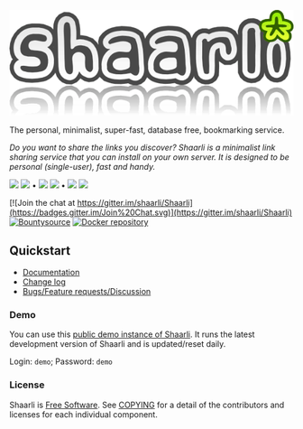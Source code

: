 ![Shaarli logo](doc/md/images/doc-logo.png)

The personal, minimalist, super-fast, database free, bookmarking service.

_Do you want to share the links you discover?_
_Shaarli is a minimalist link sharing service that you can install on your own server._
_It is designed to be personal (single-user), fast and handy._

[![](https://img.shields.io/badge/stable-v0.9.7-blue.svg)](https://github.com/shaarli/Shaarli/releases/tag/v0.9.7)
[![](https://img.shields.io/travis/shaarli/Shaarli/stable.svg?label=stable)](https://travis-ci.org/shaarli/Shaarli)
&bull;
[![](https://img.shields.io/badge/latest-v0.10.1-blue.svg)](https://github.com/shaarli/Shaarli/releases/tag/v0.10.1)
[![](https://img.shields.io/travis/shaarli/Shaarli/latest.svg?label=latest)](https://travis-ci.org/shaarli/Shaarli)
&bull;
[![](https://img.shields.io/badge/master-v0.10.x-blue.svg)](https://github.com/shaarli/Shaarli)
[![](https://img.shields.io/travis/shaarli/Shaarli.svg?label=master)](https://travis-ci.org/shaarli/Shaarli)

[![Join the chat at https://gitter.im/shaarli/Shaarli](https://badges.gitter.im/Join%20Chat.svg)](https://gitter.im/shaarli/Shaarli)
[![Bountysource](https://www.bountysource.com/badge/team?team_id=19583&style=bounties_received)](https://www.bountysource.com/teams/shaarli/issues)
[![Docker repository](https://img.shields.io/docker/pulls/shaarli/shaarli.svg)](https://hub.docker.com/r/shaarli/shaarli/)

## Quickstart

- [Documentation](https://shaarli.readthedocs.io)
- [Change log](CHANGELOG.md)
- [Bugs/Feature requests/Discussion](https://github.com/shaarli/Shaarli/issues/)

### Demo

You can use this [public demo instance of Shaarli](https://demo.shaarli.org).
It runs the latest development version of Shaarli and is updated/reset daily.

Login: `demo`; Password: `demo`

### License

Shaarli is [Free Software](http://en.wikipedia.org/wiki/Free_software). See [COPYING](COPYING) for a detail of the contributors and licenses for each individual component.
